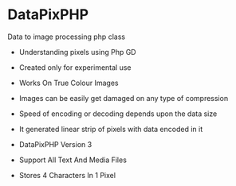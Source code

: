 # DataPixPHP
Data to image processing php class

* Understanding pixels using Php GD
* Created only for experimental use
* Works On True Colour Images
* Images can be easily get damaged on any type of compression
* Speed of encoding or decoding depends upon the data size
* It generated linear strip of pixels with data encoded in it


* DataPixPHP Version 3
* Support All Text And Media Files
* Stores 4 Characters In 1 Pixel

